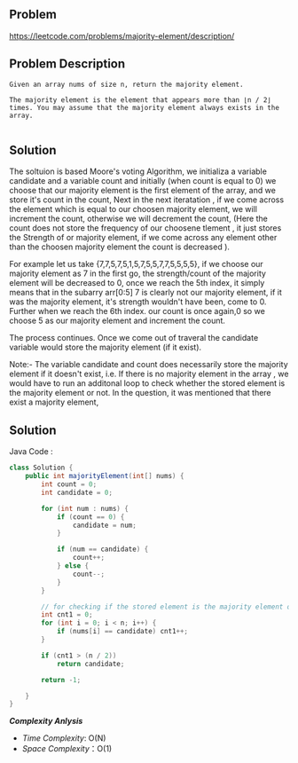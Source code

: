 ## Problem

https://leetcode.com/problems/majority-element/description/

## Problem Description

```
Given an array nums of size n, return the majority element.

The majority element is the element that appears more than ⌊n / 2⌋ times. You may assume that the majority element always exists in the array.


```

## Solution

The soltuion is based Moore's voting Algorithm, we initializa a variable candidate and a variable count and initially (when count is equal to 0) we choose that our majority element is the first element of the array, and we store it's count in the count, Next in the next iteratation , if we come across the element which is equal to our choosen majority element, we will increment the count, otherwise we will decrement the count, (Here the count does not store the frequency of our choosene tlement , it just stores the Strength of or majority element, if we come across any element other than the choosen majority element the count is decreased ).

For example let us take {7,7,5,7,5,1,5,7,5,5,7,7,5,5,5,5}, if we choose our majority element as 7 in the first go, the strength/count of the majority element will be decreased to 0, once we reach the 5th index,
it simply means that in the subarry arr[0:5] 7 is clearly not our majority element, if it was the majority element, it's strength wouldn't have been, come to 0.
Further when we reach the 6th index. our count is once again,0 so we choose 5 as our majority element and increment the count.

The process continues. Once we come out of traveral the candidate variable would store the majority element (if it exist).

Note:- The variable candidate and count does necessarily store the majority element if it doesn't exist, i.e. If there is no majority element in the array , we would have to run an additonal loop to check whether the stored element is the majority element or not. In the question, it was mentioned that there exist a majority element,

## Solution

Java Code :

```java
class Solution {
    public int majorityElement(int[] nums) {
        int count = 0;
        int candidate = 0;

        for (int num : nums) {
            if (count == 0) {
                candidate = num;
            }

            if (num == candidate) {
                count++;
            } else {
                count--;
            }
        }

        // for checking if the stored element is the majority element or not
        int cnt1 = 0;
        for (int i = 0; i < n; i++) {
            if (nums[i] == candidate) cnt1++;
        }

        if (cnt1 > (n / 2))
            return candidate;

        return -1;

    }
}
```

**_Complexity Anlysis_**

- _Time Complexity_: O(N)
- _Space Complexity_：O(1)
